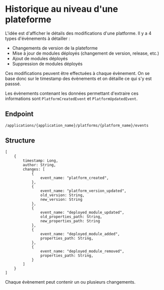 # Historique au niveau d'une plateforme

L'idée est d'afficher le détails des modifications d'une platforme. Il y a 4 types d'évènements à détailler :
* Changements de version de la plateforme
* Mise à jour de modules déployés (changement de version, release, etc.)
* Ajout de modules déployés
* Suppression de modules déployés

Ces modifications peuvent être effectuées à chaque évènement. On se base donc sur le timestamp des évènements et on détaille ce qui s'y est passsé.

Les évènements contenant les données permettant d'extraire ces informations sont `PlatformCreatedEvent` et `PlatformUpdatedEvent`.

## Endpoint

    /applications/{application_name}/platforms/{platform_name}/events

## Structure

    [
        {
            timestamp: Long,
            author: String,
            changes: [
                {
                    event_name: "platform_created",
                },
                {
                    event_name: "platform_version_updated",
                    old_version: String,
                    new_version: String
                },
                {
                    event_name: "deployed_module_updated",
                    old_properties_path: String,
                    new_properties_path: String
                },
                {
                    event_name: "deployed_module_added",
                    properties_path: String,
                },
                {
                    event_name: "deployed_module_removed",
                    properties_path: String,
                }
            ]
        }
    ]

Chaque évènement peut contenir un ou plusieurs changements.
